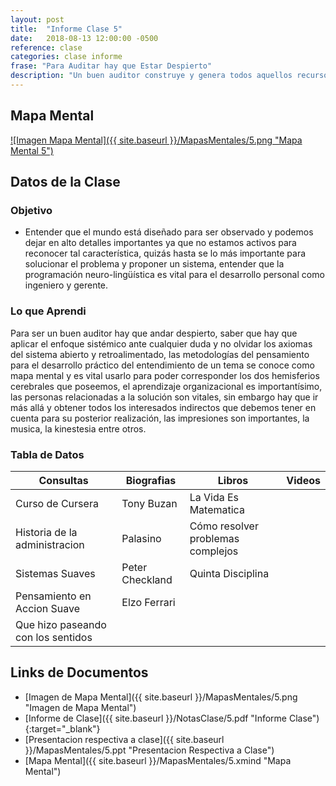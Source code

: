```yaml
---
layout: post
title:  "Informe Clase 5"
date:   2018-08-13 12:00:00 -0500
reference: clase
categories: clase informe
frase: "Para Auditar hay que Estar Despierto"
description: "Un buen auditor construye y genera todos aquellos recursos, ve mas alla, genera conocimiento."
---
```


## Mapa Mental
<a href="{{ site.baseurl }}/MapasMentales/5.png">![Imagen Mapa Mental]({{ site.baseurl }}/MapasMentales/5.png "Mapa Mental 5")</a>

## Datos de la Clase
### Objetivo
- Entender que el mundo está diseñado para ser observado y podemos dejar en alto detalles importantes ya que no estamos activos para reconocer tal característica, quizás hasta se lo más importante para solucionar el problema y proponer un sistema, entender que la programación neuro-lingüística es vital para el desarrollo personal como ingeniero y gerente.

### Lo que Aprendi
Para ser un buen auditor hay que andar despierto, saber que hay que aplicar el enfoque sistémico ante cualquier duda y no olvidar los axiomas del sistema abierto y retroalimentado, las metodologías del pensamiento para el desarrollo práctico del entendimiento de un tema se conoce como mapa mental y es vital usarlo para poder corresponder los dos hemisferios cerebrales que poseemos, el aprendizaje organizacional es importantísimo, las personas relacionadas a la solución son vitales, sin embargo hay que ir más allá y obtener todos los interesados indirectos que debemos tener en cuenta para su posterior realización, las impresiones son importantes, la musica, la kinestesia entre otros.


### Tabla de Datos

| Consultas                          | Biografias      | Libros                            | Videos |
| ---------                          | ----------      | ------                            | ------ |
| Curso de Cursera                   | Tony Buzan      | La Vida Es Matematica             |        |
| Historia de la administracion      | Palasino        | Cómo resolver problemas complejos |        |
| Sistemas Suaves                    | Peter Checkland | Quinta Disciplina                 |        |
| Pensamiento en Accion Suave        | Elzo Ferrari    |                                   |        |
| Que hizo paseando con los sentidos |                 |                                   |        |


## Links de Documentos
- [Imagen de Mapa Mental]({{ site.baseurl }}/MapasMentales/5.png "Imagen de Mapa Mental")
- [Informe de Clase]({{ site.baseurl }}/NotasClase/5.pdf "Informe Clase"){:target="_blank"}
- [Presentacion respectiva a clase]({{ site.baseurl }}/MapasMentales/5.ppt "Presentacion Respectiva a Clase")
- [Mapa Mental]({{ site.baseurl }}/MapasMentales/5.xmind "Mapa Mental")

